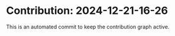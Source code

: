 # Contribution: 2024-12-21-16-26
This is an automated commit to keep the contribution graph active.
